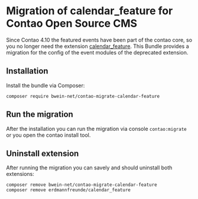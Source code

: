# Migration of calendar_feature for Contao Open Source CMS

Since Contao 4.10 the featured events have been part of the contao core, so you no longer need the extension [calendar_feature](https://packagist.org/packages/erdmannfreunde/calendar_feature).
This Bundle provides a migration for the config of the event modules of the deprecated extension.

## Installation

Install the bundle via Composer:

```
composer require bwein-net/contao-migrate-calendar-feature
```

## Run the migration

After the installation you can run the migration via console `contao:migrate` or you open the contao install tool.

## Uninstall extension

After running the migration you can savely and should uninstall both extensions:

```
composer remove bwein-net/contao-migrate-calendar-feature
composer remove erdmannfreunde/calendar_feature
```

